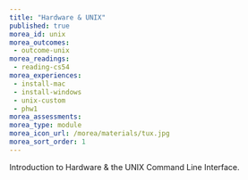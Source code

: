 ```yaml
---
title: "Hardware & UNIX"
published: true
morea_id: unix
morea_outcomes:
 - outcome-unix
morea_readings:
 - reading-cs54
morea_experiences:
 - install-mac
 - install-windows
 - unix-custom
 - phw1
morea_assessments:
morea_type: module
morea_icon_url: /morea/materials/tux.jpg
morea_sort_order: 1
---
```


Introduction to Hardware & the UNIX Command Line Interface.

<!-- 
morea_experiences:
 - pwod
 - wod
morea_assessments:
 - grade1
 -->
